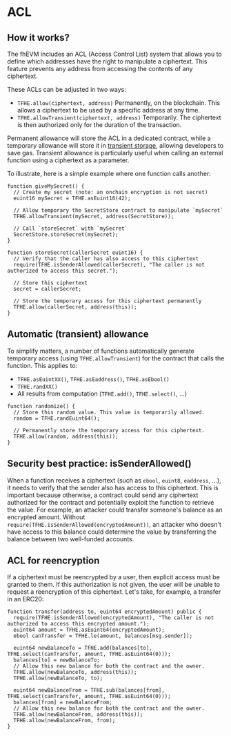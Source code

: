 # ACL

## How it works?

The fhEVM includes an ACL (Access Control List) system that allows you to define which addresses have the right to manipulate a ciphertext. This feature prevents any address from accessing the contents of any ciphertext.

These ACLs can be adjusted in two ways:

- `TFHE.allow(ciphertext, address)` Permanently, on the blockchain. This allows a ciphertext to be used by a specific address at any time.
- `TFHE.allowTransient(ciphertext, address)` Temporarily. The ciphertext is then authorized only for the duration of the transaction.

Permanent allowance will store the ACL in a dedicated contract, while a temporary allowance will store it in [transient storage](https://eips.ethereum.org/EIPS/eip-1153), allowing developers to save gas. Transient allowance is particularly useful when calling an external function using a ciphertext as a parameter.

To illustrate, here is a simple example where one function calls another:

```solidity
function giveMySecret() {
  // Create my secret (note: an onchain encryption is not secret)
  euint16 mySecret = TFHE.asEuint16(42);

  // Allow temporary the SecretStore contract to manipulate `mySecret`
  TFHE.allowTransient(mySecret, address(SecretStore));

  // Call `storeSecret` with `mySecret`
  SecretStore.storeSecret(mySecret);
}
```

```solidity
function storeSecret(callerSecret euint16) {
  // Verify that the caller has also access to this ciphertext
  require(TFHE.isSenderAllowed(callerSecret), "The caller is not authorized to access this secret.");

  // Store this ciphertext
  secret = callerSecret;

  // Store the temporary access for this ciphertext permanently
  TFHE.allow(callerSecret, address(this));
}
```

## Automatic (transient) allowance

To simplify matters, a number of functions automatically generate temporary access (using `TFHE.allowTransient`) for the contract that calls the function. This applies to:

- `TFHE.asEuintXX()`, `TFHE.asEaddress()`, `TFHE.asEbool()`
- `TFHE.randXX()`
- All results from computation (`TFHE.add()`, `TFHE.select()`, ...)

```solidity
function randomize() {
  // Store this random value. This value is temporarily allowed.
  random = TFHE.randEuint64();

  // Permanently store the temporary access for this ciphertext.
  TFHE.allow(random, address(this));
}
```

## Security best practice: isSenderAllowed()

When a function receives a ciphertext (such as `ebool`, `euint8`, `eaddress`, ...), it needs to verify that the sender also has access to this ciphertext. This is important because otherwise, a contract could send any ciphertext authorized for the contract and potentially exploit the function to retrieve the value.
For example, an attacker could transfer someone's balance as an encrypted amount. Without `require(TFHE.isSenderAllowed(encryptedAmount))`, an attacker who doesn't have access to this balance could determine the value by transferring the balance between two well-funded accounts.

## ACL for reencryption

If a ciphertext must be reencrypted by a user, then explicit access must be granted to them. If this authorization is not given, the user will be unable to request a reencryption of this ciphertext. Let's take, for example, a transfer in an ERC20:

```solidity
function transfer(address to, euint64 encryptedAmount) public {
  require(TFHE.isSenderAllowed(encryptedAmount), "The caller is not authorized to access this encrypted amount.");
  euint64 amount = TFHE.asEuint64(encryptedAmount);
  ebool canTransfer = TFHE.le(amount, balances[msg.sender]);

  euint64 newBalanceTo = TFHE.add(balances[to], TFHE.select(canTransfer, amount, TFHE.asEuint64(0)));
  balances[to] = newBalanceTo;
  // Allow this new balance for both the contract and the owner.
  TFHE.allow(newBalanceTo, address(this));
  TFHE.allow(newBalanceTo, to);

  euint64 newBalanceFrom = TFHE.sub(balances[from], TFHE.select(canTransfer, amount, TFHE.asEuint64(0)));
  balances[from] = newBalanceFrom;
  // Allow this new balance for both the contract and the owner.
  TFHE.allow(newBalanceFrom, address(this));
  TFHE.allow(newBalanceFrom, from);
}
```
